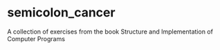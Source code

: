 # semicolon_cancer
A collection of exercises from the book Structure and Implementation of Computer Programs
